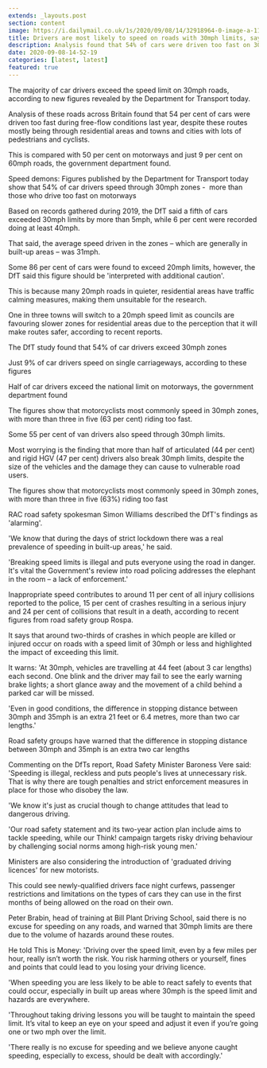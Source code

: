 ```yaml
---
extends: _layouts.post
section: content
image: https://i.dailymail.co.uk/1s/2020/09/08/14/32918964-0-image-a-119_1599572217381.jpg 
title: Drivers are most likely to speed on roads with 30mph limits, says DfT 
description: Analysis found that 54% of cars were driven too fast on 30mph roads during free-flow conditions last year. This is compared with 50% on motorways and just 9% on 60mph routes, says the DfT. 
date: 2020-09-08-14-52-19 
categories: [latest, latest] 
featured: true 
--- 
```

The majority of car drivers exceed the speed limit on 30mph roads, according to new figures revealed by the Department for Transport today.

Analysis of these roads across Britain found that 54 per cent of cars were driven too fast during free-flow conditions last year, despite these routes mostly being through residential areas and towns and cities with lots of pedestrians and cyclists.

This is compared with 50 per cent on motorways and just 9 per cent on 60mph roads, the government department found.

Speed demons: Figures published by the Department for Transport today show that 54% of car drivers speed through 30mph zones -  more than those who drive too fast on motorways

Based on records gathered during 2019, the DfT said a fifth of cars exceeded 30mph limits by more than 5mph, while 6 per cent were recorded doing at least 40mph.

That said, the average speed driven in the zones – which are generally in built-up areas – was 31mph.

Some 86 per cent of cars were found to exceed 20mph limits, however, the DfT said this figure should be 'interpreted with additional caution'.

This is because many 20mph roads in quieter, residential areas have traffic calming measures, making them unsuitable for the research. 

One in three towns will switch to a 20mph speed limit as councils are favouring slower zones for residential areas due to the perception that it will make routes safer, according to recent reports. 

The DfT study found that 54% of car drivers exceed 30mph zones

Just 9% of car drivers speed on single carriageways, according to these figures

Half of car drivers exceed the national limit on motorways, the government department found

The figures show that motorcyclists most commonly speed in 30mph zones, with more than three in five (63 per cent) riding too fast.

Some 55 per cent of van drivers also speed through 30mph limits.

Most worrying is the finding that more than half of articulated (44 per cent) and rigid HGV (47 per cent) drivers also break 30mph limits, despite the size of the vehicles and the damage they can cause to vulnerable road users. 

The figures show that motorcyclists most commonly speed in 30mph zones, with more than three in five (63%) riding too fast 

RAC road safety spokesman Simon Williams described the DfT's findings as 'alarming'.

'We know that during the days of strict lockdown there was a real prevalence of speeding in built-up areas,' he said.

'Breaking speed limits is illegal and puts everyone using the road in danger. It's vital the Government's review into road policing addresses the elephant in the room – a lack of enforcement.'

Inappropriate speed contributes to around 11 per cent of all injury collisions reported to the police, 15 per cent of crashes resulting in a serious injury and 24 per cent of collisions that result in a death, according to recent figures from road safety group Rospa.  

It says that around two-thirds of crashes in which people are killed or injured occur on roads with a speed limit of 30mph or less and highlighted the impact of exceeding this limit.

It warns: 'At 30mph, vehicles are travelling at 44 feet (about 3 car lengths) each second. One blink and the driver may fail to see the early warning brake lights; a short glance away and the movement of a child behind a parked car will be missed. 

'Even in good conditions, the difference in stopping distance between 30mph and 35mph is an extra 21 feet or 6.4 metres, more than two car lengths.' 

Road safety groups have warned that the difference in stopping distance between 30mph and 35mph is an extra two car lengths

Commenting on the DfTs report, Road Safety Minister Baroness Vere said: 'Speeding is illegal, reckless and puts people's lives at unnecessary risk. That is why there are tough penalties and strict enforcement measures in place for those who disobey the law.

'We know it's just as crucial though to change attitudes that lead to dangerous driving.

'Our road safety statement and its two-year action plan include aims to tackle speeding, while our Think! campaign targets risky driving behaviour by challenging social norms among high-risk young men.'

Ministers are also considering the introduction of 'graduated driving licences' for new motorists.

This could see newly-qualified drivers face night curfews, passenger restrictions and limitations on the types of cars they can use in the first months of being allowed on the road on their own. 

Peter Brabin, head of training at Bill Plant Driving School, said there is no excuse for speeding on any roads, and warned that 30mph limits are there due to the volume of hazards around these routes.

He told This is Money: 'Driving over the speed limit, even by a few miles per hour, really isn’t worth the risk. You risk harming others or yourself, fines and points that could lead to you losing your driving licence. 

'When speeding you are less likely to be able to react safely to events that could occur, especially in built up areas where 30mph is the speed limit and hazards are everywhere.

'Throughout taking driving lessons you will be taught to maintain the speed limit. It’s vital to keep an eye on your speed and adjust it even if you’re going one or two mph over the limit. 

'There really is no excuse for speeding and we believe anyone caught speeding, especially to excess, should be dealt with accordingly.' 

